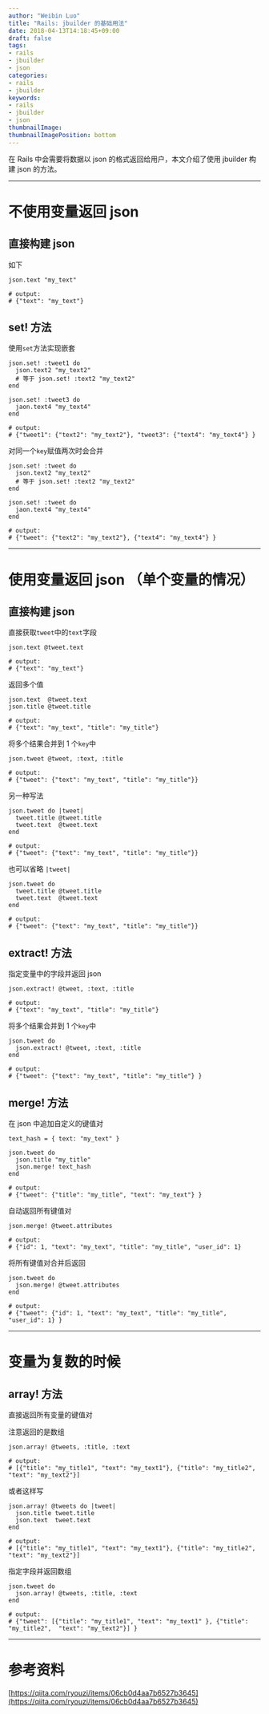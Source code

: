 ```yaml
---
author: "Weibin Luo"
title: "Rails: jbuilder 的基础用法"
date: 2018-04-13T14:18:45+09:00
draft: false
tags:
- rails
- jbuilder
- json
categories:
- rails
- jbuilder
keywords:
- rails
- jbuilder
- json
thumbnailImage:
thumbnailImagePosition: bottom
---
```


在 Rails 中会需要将数据以 json 的格式返回给用户，本文介绍了使用 jbuilder 构建 json 的方法。
<!--more-->

---

# 不使用变量返回 json

## 直接构建 json

如下


```
json.text "my_text"

# output:
# {"text": "my_text"}
```

## set! 方法

使用`set`方法实现嵌套

```
json.set! :tweet1 do
  json.text2 "my_text2"
  # 等于 json.set! :text2 "my_text2"
end

json.set! :tweet3 do
  jaon.text4 "my_text4"
end

# output:
# {"tweet1": {"text2": "my_text2"}, "tweet3": {"text4": "my_text4"} }
```

对同一个`key`赋值两次时会合并

```
json.set! :tweet do
  json.text2 "my_text2"
  # 等于 json.set! :text2 "my_text2"
end

json.set! :tweet do
  jaon.text4 "my_text4"
end

# output:
# {"tweet": {"text2": "my_text2"}, {"text4": "my_text4"} }
```

---

# 使用变量返回 json （单个变量的情况）

## 直接构建 json

直接获取`tweet`中的`text`字段

```
json.text @tweet.text

# output:
# {"text": "my_text"}
```

返回多个值

```
json.text  @tweet.text
json.title @tweet.title

# output:
# {"text": "my_text", "title": "my_title"}
```

将多个结果合并到 1 个`key`中

```
json.tweet @tweet, :text, :title

# output:
# {"tweet": {"text": "my_text", "title": "my_title"}}
```

另一种写法

```
json.tweet do |tweet|
  tweet.title @tweet.title
  tweet.text  @tweet.text
end

# output:
# {"tweet": {"text": "my_text", "title": "my_title"}}
```

也可以省略 `|tweet|`
```
json.tweet do
  tweet.title @tweet.title
  tweet.text  @tweet.text
end

# output:
# {"tweet": {"text": "my_text", "title": "my_title"}}
```

## extract! 方法

指定变量中的字段并返回 json

```
json.extract! @tweet, :text, :title

# output:
# {"text": "my_text", "title": "my_title"}
```

将多个结果合并到 1 个`key`中
```
json.tweet do
  json.extract! @tweet, :text, :title
end

# output:
# {"tweet": {"text": "my_text", "title": "my_title"} }
```

## merge! 方法

在 json 中追加自定义的键值对

```
text_hash = { text: "my_text" }

json.tweet do
  json.title "my_title"
  json.merge! text_hash
end

# output:
# {"tweet": {"title": "my_title", "text": "my_text"} }
```

自动返回所有键值对

```
json.merge! @tweet.attributes

# output:
# {"id": 1, "text": "my_text", "title": "my_title", "user_id": 1}
```

将所有键值对合并后返回

```
json.tweet do
  json.merge! @tweet.attributes
end

# output:
# {"tweet": {"id": 1, "text": "my_text", "title": "my_title", "user_id": 1} }
```

---

# 变量为复数的时候

## array! 方法

直接返回所有变量的键值对

注意返回的是数组

```
json.array! @tweets, :title, :text

# output:
# [{"title": "my_title1", "text": "my_text1"}, {"title": "my_title2", "text": "my_text2"}]
```

或者这样写

```
json.array! @tweets do |tweet|
  json.title tweet.title
  json.text  tweet.text
end

# output:
# [{"title": "my_title1", "text": "my_text1"}, {"title": "my_title2", "text": "my_text2"}]
```

指定字段并返回数组

```
json.tweet do
  json.array! @tweets, :title, :text
end

# output:
# {"tweet": [{"title": "my_title1", "text": "my_text1" }, {"title": "my_title2",  "text": "my_text2"}] }

```

---

# 参考资料
[https://qiita.com/ryouzi/items/06cb0d4aa7b6527b3645](https://qiita.com/ryouzi/items/06cb0d4aa7b6527b3645)
